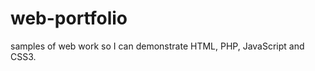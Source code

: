 web-portfolio
=============

samples of web work so I can demonstrate HTML, PHP, JavaScript and CSS3.
